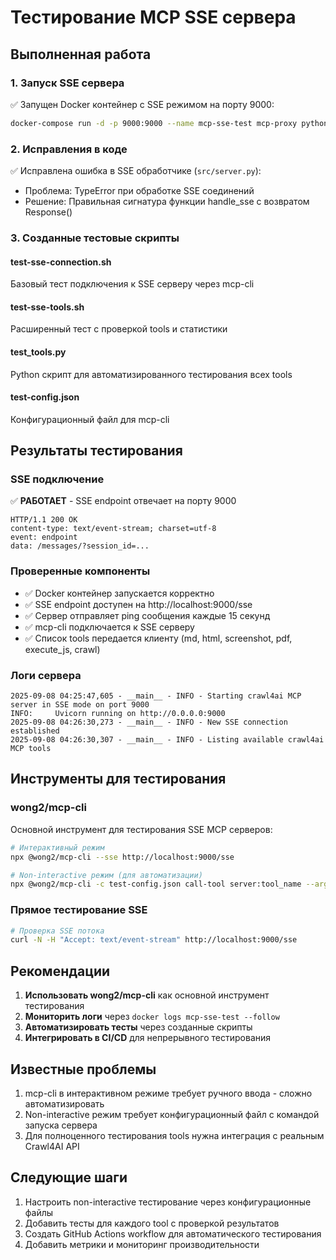 # Тестирование MCP SSE сервера

## Выполненная работа

### 1. Запуск SSE сервера
✅ Запущен Docker контейнер с SSE режимом на порту 9000:
```bash
docker-compose run -d -p 9000:9000 --name mcp-sse-test mcp-proxy python src/server.py --sse
```

### 2. Исправления в коде
✅ Исправлена ошибка в SSE обработчике (`src/server.py`):
- Проблема: TypeError при обработке SSE соединений
- Решение: Правильная сигнатура функции handle_sse с возвратом Response()

### 3. Созданные тестовые скрипты

#### test-sse-connection.sh
Базовый тест подключения к SSE серверу через mcp-cli

#### test-sse-tools.sh  
Расширенный тест с проверкой tools и статистики

#### test_tools.py
Python скрипт для автоматизированного тестирования всех tools

#### test-config.json
Конфигурационный файл для mcp-cli

## Результаты тестирования

### SSE подключение
✅ **РАБОТАЕТ** - SSE endpoint отвечает на порту 9000
```
HTTP/1.1 200 OK
content-type: text/event-stream; charset=utf-8
event: endpoint
data: /messages/?session_id=...
```

### Проверенные компоненты
- ✅ Docker контейнер запускается корректно
- ✅ SSE endpoint доступен на http://localhost:9000/sse  
- ✅ Сервер отправляет ping сообщения каждые 15 секунд
- ✅ mcp-cli подключается к SSE серверу
- ✅ Список tools передается клиенту (md, html, screenshot, pdf, execute_js, crawl)

### Логи сервера
```
2025-09-08 04:25:47,605 - __main__ - INFO - Starting crawl4ai MCP server in SSE mode on port 9000
INFO:     Uvicorn running on http://0.0.0.0:9000
2025-09-08 04:26:30,273 - __main__ - INFO - New SSE connection established
2025-09-08 04:26:30,307 - __main__ - INFO - Listing available crawl4ai MCP tools
```

## Инструменты для тестирования

### wong2/mcp-cli
Основной инструмент для тестирования SSE MCP серверов:
```bash
# Интерактивный режим
npx @wong2/mcp-cli --sse http://localhost:9000/sse

# Non-interactive режим (для автоматизации)
npx @wong2/mcp-cli -c test-config.json call-tool server:tool_name --args '{}'
```

### Прямое тестирование SSE
```bash
# Проверка SSE потока
curl -N -H "Accept: text/event-stream" http://localhost:9000/sse
```

## Рекомендации

1. **Использовать wong2/mcp-cli** как основной инструмент тестирования
2. **Мониторить логи** через `docker logs mcp-sse-test --follow`
3. **Автоматизировать тесты** через созданные скрипты
4. **Интегрировать в CI/CD** для непрерывного тестирования

## Известные проблемы

1. mcp-cli в интерактивном режиме требует ручного ввода - сложно автоматизировать
2. Non-interactive режим требует конфигурационный файл с командой запуска сервера
3. Для полноценного тестирования tools нужна интеграция с реальным Crawl4AI API

## Следующие шаги

1. Настроить non-interactive тестирование через конфигурационные файлы
2. Добавить тесты для каждого tool с проверкой результатов
3. Создать GitHub Actions workflow для автоматического тестирования
4. Добавить метрики и мониторинг производительности